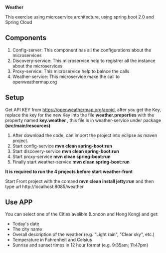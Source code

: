 **Weather**

This exercise using microservice architecture, using spring boot 2.0 and Spring Cloud 

## Components

1. Config-server: This component has all the configurations about the microservices
2. Discovery-service: This microservice help to registrer all the instance about the microservices
3. Proxy-service: This microservice help to balnce the calls
5. Weather-service: This microservice make the call to openweathermap.org



## Setup

Get API KEY from https://openweathermap.org/appid, after you get the Key, replace the key for 
the new Key into the file **weather.properties** with the property named **key.weather** ,
this file is in weather-service under package **(src/main/resources)**

1. After download the code, can import the project into eclipse as maven project.
2. Start config-service **mvn clean spring-boot:run**
3. Start discovery-service **mvn clean spring-boot:run**
4. Start proxy-service **mvn clean spring-boot:run**
5. Finally start weather-service **mvn clean spring-boot:run**

**It is required to run the 4 projects before start weather-front**

Start Front project with the comand **mvn clean install jetty:run** and then type url http://localhost:8085/weather 

## Use APP

You can select one of the Cities avalible (London and Hong Kong) and get:

* Today's date
* The city name
* Overall description of the weather (e.g. "Light rain", "Clear sky", etc.)
* Temperature in Fahrenheit and Celsius
* Sunrise and sunset times in 12 hour format (e.g. 9:35am; 11:47pm)